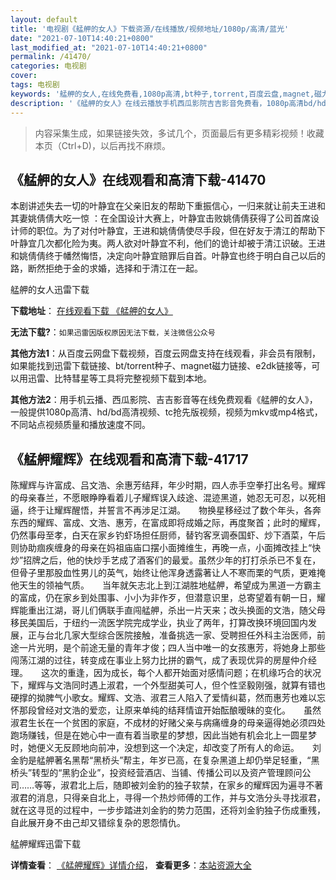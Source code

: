 ```yaml
---
layout: default
title: '电视剧《艋舺的女人》下载资源/在线播放/视频地址/1080p/高清/蓝光'
date: "2021-07-10T14:40:21+0800"
last_modified_at: "2021-07-10T14:40:21+0800"
permalink: /41470/
categories: 电视剧
cover:
tags: 电视剧
keywords: '艋舺的女人,在线免费看,1080p高清,bt种子,torrent,百度云盘,magnet,磁力链,迅雷下载资源'
description: '《艋舺的女人》在线云播放手机西瓜影院吉吉影音免费看，1080p高清bd/hd未删减完整版和tc抢先枪版，mkv/mp4格式，附带bt/torrent种子、magnet/磁力链、百度云盘、网盘资源迅雷下载链接'
---
```


>内容采集生成，如果链接失效，多试几个，页面最后有更多精彩视频！收藏本页（Ctrl+D)，以后再找不麻烦。


## 《艋舺的女人》在线观看和高清下载-41470

本剧讲述失去一切的叶静宜在父亲旧友的帮助下重振信心，一归来就让前夫王进和其妻姚倩倩大吃一惊 ：在全国设计大赛上，叶静宜击败姚倩倩获得了公司首席设计师的职位。为了对付叶静宜，王进和姚倩倩使尽手段，但在好友于清江的帮助下叶静宜几次都化险为夷。两人欲对叶静宜不利，他们的诡计却被于清江识破。王进和姚倩倩终于幡然悔悟，决定向叶静宜赔罪后自首。叶静宜也终于明白自己以后的路，断然拒绝于金的求婚，选择和于清江在一起。<!---剧情end--->


艋舺的女人迅雷下载

**下载地址**： [在线观看下载 《艋舺的女人》](https://www.993dy.com//vod-detail-id-10813.html) 


**无法下载?**：`如果迅雷因版权原因无法下载，关注微信公众号 `

**其他方法1**：从百度云网盘下载视频，百度云网盘支持在线观看，非会员有限制，如果能找到迅雷下载链接、bt/torrent种子、magnet磁力链接、e2dk链接等，可以用迅雷、比特彗星等工具将完整视频下载到本地。

**其他方法2**：用手机云播、西瓜影院、吉吉影音等在线免费观看《艋舺的女人》，一般提供1080p高清、hd/bd高清视频、tc抢先版视频，视频为mkv或mp4格式，不同站点视频质量和播放速度不同。


## 《艋舺耀辉》在线观看和高清下载-41717

陈耀辉与许富成、吕文浩、余惠芳结拜，年少时期，四人赤手空拳打出名号。耀辉的母亲春兰，不愿眼睁睁看着儿子耀辉误入歧途、混迹黑道，她忍无可忍，以死相逼，终于让耀辉醒悟，并誓言不再涉足江湖。</div>　　物换星移经过了数个年头，各奔东西的耀辉、富成、文浩、惠芳，在富成即将成婚之际，再度聚首；此时的耀辉，仍然事母至孝，白天在家乡钓虾场担任厨师，替钓客烹调泰国虾、炒下酒菜，午后则协助痼疾缠身的母亲在妈祖庙庙口摆小面摊维生，再晚一点，小面摊改挂上“快炒”招牌之后，他的快炒手艺成了酒客们的最爱。虽然少年的打打杀杀已不复在，但骨子里那股血性男儿的英气，始终让他浑身透露著让人不寒而栗的气质，更难掩他天生的领袖气质。</div>　　当年就矢志北上到江湖胜地艋舺，希望成为黑道一方霸主的富成，仍在家乡到处围事、小小为非作歹，但潜意识里，总寄望着有朝一日，耀辉能重出江湖，哥儿们俩联手直闯艋舺，杀出一片天来；改头换面的文浩，随父母移民美国后，于纽约一流医学院完成学业，执业了两年，打算改换环境回国内发展，正与台北几家大型综合医院接触，准备挑选一家、受聘担任外科主治医师，前途一片光明，是个前途无量的青年才俊；四人当中唯一的女孩惠芳，将她身上那些闯荡江湖的过往，转变成在事业上努力比拼的霸气，成了表现优异的房屋仲介经理。</div>　　这次的重逢，因为成长，每个人都开始面对感情问题；在机缘巧合的状况下，耀辉与文浩同时遇上淑君，一个外型甜美可人，但个性坚毅刚强，就算有错也硬撑的拗脾气小歌女。耀辉、文浩、淑君三人陷入了爱情纠葛，然而惠芳也难以忘怀那段曾经对文浩的爱恋，让原来单纯的结拜情谊开始酝酿暧昧的变化。</div>　　虽然淑君生长在一个贫困的家庭，不成材的好赌父亲与病痛缠身的母亲逼得她必须四处跑场赚钱，但是在她心中一直有着当歌星的梦想，因此当她有机会北上一圆星梦时，她便义无反顾地向前冲，没想到这一个决定，却改变了所有人的命运。</div>　　刘金豹是艋舺著名黑帮“黑桥头&rdquo;帮主，年岁已高，在复杂黑道上却仍举足轻重，&ldquo;黑桥头&rdquo;转型的&ldquo;黑豹企业”，投资经营酒店、当铺、传播公司以及资产管理顾问公司&hellip;…等等，淑君北上后，随即被刘金豹的独子软禁，在家乡的耀辉因为遍寻不著淑君的消息，只得亲自北上，寻得一个热炒师傅的工作，并与文浩分头寻找淑君，就在这寻觅的过程中，一步步踏进刘金豹的势力范围，还将刘金豹独子伤成重残，自此展开身不由己却又错综复杂的恩怨情仇。</div>


艋舺耀辉迅雷下载

**详情查看**： [《艋舺耀辉》详情介绍](/movie/41717/)， **查看更多**：[本站资源大全](/movie/t/all/)

